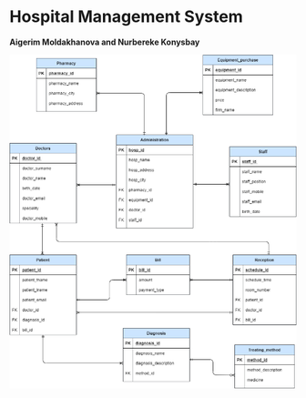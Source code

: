 # Hospital Management System
**Aigerim Moldakhanova and Nurbereke Konysbay**


![ERD](ERD_HospitalManagementSystem.png)
